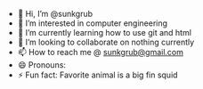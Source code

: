 - 👋 Hi, I’m @sunkgrub
- 👀 I’m interested in computer engineering
- 🌱 I’m currently learning how to use git and html
- 💞️ I’m looking to collaborate on nothing currently
- 📫 How to reach me @ sunkgrub@gmail.com
- 😄 Pronouns: 
- ⚡ Fun fact: Favorite animal is a big fin squid

<!---
sunkgrub/sunkgrub is a ✨ special ✨ repository because its `README.md` (this file) appears on your GitHub profile.
You can click the Preview link to take a look at your changes.
--->
